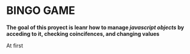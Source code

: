 # BINGO GAME

**The goal of this proyect is leanr how to manage *javascript objects* by acceding to it, checking coincifences, and changing values**

At first 
